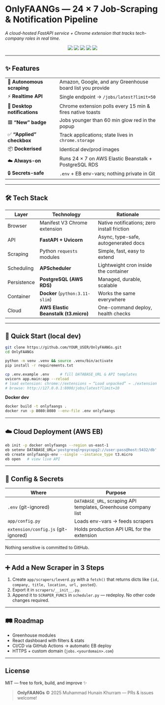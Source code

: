 # OnlyFAANGs — 24 × 7 Job-Scraping & Notification Pipeline

*A cloud-hosted FastAPI service + Chrome extension that tracks tech-company roles in real time.*

<p align="center">
  <img src="https://img.shields.io/badge/Python-3.11-blue?logo=python">
  <img src="https://img.shields.io/badge/FastAPI-%F0%9F%9A%80%20fast-green">
  <img src="https://img.shields.io/badge/Postgres-cloud%20RDS-blue?logo=postgresql">
  <img src="https://img.shields.io/badge/AWS-Elastic%20Beanstalk-orange?logo=amazonaws">
  <img src="https://img.shields.io/badge/Chrome%20Ext-MV3-yellow?logo=googlechrome">
</p>

---

## ✨ Features

|                              |                                                           |
| ---------------------------- | --------------------------------------------------------- |
| 🔄 **Autonomous scraping**   | Amazon, Google, and any Greenhouse board list you provide |
| ⚡ **Realtime API**           | Single endpoint → `/jobs/latest?limit=50`                 |
| 🔔 **Desktop notifications** | Chrome extension polls every 15 min & fires native toasts |
| 🟥 **“New” badge**           | Jobs younger than 60 min glow red in the popup            |
| ✅ **“Applied” checkbox**     | Track applications; state lives in `chrome.storage`       |
| 📦 **Dockerised**            | Identical dev/prod images                                 |
| ☁️ **Always-on**             | Runs 24 × 7 on AWS Elastic Beanstalk + PostgreSQL RDS     |
| 🔒 **Secrets-safe**          | `.env` + EB env-vars; nothing private in Git              |

---


## 🛠 Tech Stack

| Layer       | Technology                           | Rationale                                   |
| ----------- | ------------------------------------ | ------------------------------------------- |
| Browser     | Manifest V3 Chrome extension         | Native notifications; zero install friction |
| API         | **FastAPI + Uvicorn**                | Async, type-safe, autogenerated docs        |
| Scraping    | Python `requests` modules            | Simple, fast, easy to extend                |
| Scheduling  | **APScheduler**                      | Lightweight cron inside the container       |
| Persistence | **PostgreSQL (AWS RDS)**             | Managed, durable, scalable                  |
| Container   | **Docker** (`python:3.11-slim`)      | Works the same everywhere                   |
| Cloud       | **AWS Elastic Beanstalk (t3.micro)** | One-command deploy, health checks           |

---

## 🚀 Quick Start (local dev)

```bash
git clone https://github.com/YOUR_USER/OnlyFAANGs.git
cd OnlyFAANGs

python -m venv .venv && source .venv/bin/activate
pip install -r requirements.txt

cp .env.example .env     # fill DATABASE_URL & API templates
uvicorn app.main:app --reload
# load extension: chrome://extensions → “Load unpacked” → ./extension
# browse: http://127.0.0.1:8000/jobs/latest?limit=10
```

**Docker dev**

```bash
docker build -t onlyfaangs .
docker run -p 8080:8080 --env-file .env onlyfaangs
```

---

## ☁️ Cloud Deployment (AWS EB)

```bash
eb init -p docker onlyfaangs --region us-east-1
eb setenv DATABASE_URL='postgresql+psycopg2://user:pass@host:5432/db'
eb create onlyfaangs-env --single --instance_type t3.micro
eb open   # view live API
```

---

## 🔐 Config & Secrets

| Where                               | Purpose                                                         |
| ----------------------------------- | --------------------------------------------------------------- |
| `.env` (git-ignored)                | `DATABASE_URL`, scraping API templates, Greenhouse company list |
| `app/config.py`                     | Loads env-vars → feeds scrapers                                 |
| `extension/config.js` (git-ignored) | Holds production API URL for the extension                      |

Nothing sensitive is committed to GitHub.

---

## ➕ Add a New Scraper in 3 Steps

1. Create `app/scrapers/leverd.py` with a `fetch()` that returns dicts like
   `{id, company, title, location, url, posted}`.
2. Export it in `scrapers/__init__.py`.
3. Append it to `SCRAPER_FUNCS` in `scheduler.py` — redeploy.
   No other code changes required.

---

## 🛤 Roadmap

* Greenhouse modules
* React dashboard with filters & stats
* CI/CD via GitHub Actions → automatic EB deploy
* HTTPS + custom domain (`jobs.<yourdomain>.com`)

---

## License

MIT — free to fork, build, and improve ✨

> **OnlyFAANGs** © 2025 Muhammad Hunain Khurram — PRs & issues welcome!
